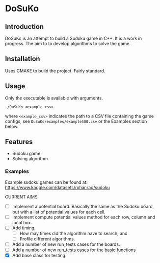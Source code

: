 # DoSuKo

## Introduction
DoSuKo is an attempt to build a Sudoku game in C++.
It is a work in progress.
The aim to to develop algorithms to solve the game.

## Installation
Uses CMAKE to build the project. Fairly standard. 

## Usage
Only the executable is available with arguments.
```
./DuSuKo <example_csv>
```

where `<example_csv>` indicates the path to a CSV file containing the game configs, 
see `DuSuKo/examples/example500.csv` or the Examples section below.

## Features
* Sudoku game
* Solving algorithm


### Examples
Example sudoku games can be found at: https://www.kaggle.com/datasets/rohanrao/sudoku


CURRENT AIMS
 - [ ] Implement a potential board. 
   Basically the same as the Sudoku board, but with a list of potential values for each cell.
 - [ ] Implement compute potential values method for each row, column and local box.
 - [ ] Add timing. 
   - [ ] How may times did the algorithm have to search, and 
   - [ ] Profile different algorithms.
 - [ ] Add a number of new run_tests cases for the boards.
 - [ ] Add a number of new run_tests cases for the basic functions
 - [x] Add base class for testing.
